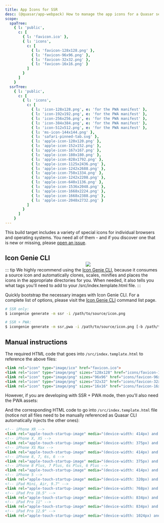 ```yaml
---
title: App Icons for SSR
desc: (@quasar/app-webpack) How to manage the app icons for a Quasar server-side rendered app.
scope:
  spaTree:
    { l: 'public',
      c: [
        { l: 'favicon.ico' },
        { l: 'icons',
          c: [
            { l: 'favicon-128x128.png' },
            { l: 'favicon-96x96.png' },
            { l: 'favicon-32x32.png' },
            { l: 'favicon-16x16.png' }
          ]
        }
      ]
    }
  ssrTree:
    { l: 'public',
      c: [
        { l: 'icons',
          c: [
            { l: 'icon-128x128.png', e: 'for the PWA manifest' },
            { l: 'icon-192x192.png', e: 'for the PWA manifest' },
            { l: 'icon-256x256.png', e: 'for the PWA manifest' },
            { l: 'icon-384x384.png', e: 'for the PWA manifest' },
            { l: 'icon-512x512.png', e: 'for the PWA manifest' },
            { l: 'ms-icon-144x144.png' },
            { l: 'safari-pinned-tab.svg' },
            { l: 'apple-icon-120x120.png' },
            { l: 'apple-icon-152x152.png' },
            { l: 'apple-icon-167x167.png' },
            { l: 'apple-icon-180x180.png' },
            { l: 'apple-icon-828x1792.png' },
            { l: 'apple-icon-1125x2436.png' },
            { l: 'apple-icon-1242x2688.png' },
            { l: 'apple-icon-750x1334.png' },
            { l: 'apple-icon-1242x2208.png' },
            { l: 'apple-icon-640x1136.png' },
            { l: 'apple-icon-1536x2048.png' },
            { l: 'apple-icon-1668x2224.png' },
            { l: 'apple-icon-1668x2388.png' },
            { l: 'apple-icon-2048x2732.png' }
          ]
        }
      ]
    }
---
```


This build target includes a variety of special icons for individual browsers and operating systems. You need all of them - and if you discover one that is new or missing, please [open an issue](https://github.com/quasarframework/quasar/issues).


<img src="https://cdn.quasar.dev/img/iconfactory.png" style="float:right;max-width:15%;min-width:240px;padding-top:40px" />

## Icon Genie CLI

::: tip
We highly recommend using the [Icon Genie CLI](/icongenie/introduction), because it consumes a source icon and automatically clones, scales, minifies and places the icons in the appropriate directories for you. When needed, it also tells you what tags you'll need to add to your /src/index.template.html file.
:::

Quickly bootstrap the necessary images with Icon Genie CLI. For a complete list of options, please visit the [Icon Genie CLI](/icongenie/command-list) command list page.

```bash
# SSR only:
$ icongenie generate -m ssr -i /path/to/source/icon.png

# SSR + PWA:
$ icongenie generate -m ssr,pwa -i /path/to/source/icon.png [-b /path/to/background.png]
```

## Manual instructions

<doc-tree :def="scope.spaTree" />

The required HTML code that goes into `/src/index.template.html` to reference the above files:

```html
<link rel="icon" type="image/ico" href="favicon.ico">
<link rel="icon" type="image/png" sizes="128x128" href="icons/favicon-128x128.png">
<link rel="icon" type="image/png" sizes="96x96" href="icons/favicon-96x96.png">
<link rel="icon" type="image/png" sizes="32x32" href="icons/favicon-32x32.png">
<link rel="icon" type="image/png" sizes="16x16" href="icons/favicon-16x16.png">
```

However, if you are developing with SSR + PWA mode, then you'll also need the PWA assets:

<doc-tree :def="scope.ssrTree" />

And the corresponding HTML code to go into `/src/index.template.html` file (notice not all files need to be manually referenced as Quasar CLI automatically injects the other ones):

```html
<!-- iPhone XR -->
<link rel="apple-touch-startup-image" media="(device-width: 414px) and (device-height: 896px) and (-webkit-device-pixel-ratio: 2)" href="icons/apple-launch-828x1792.png">
<!-- iPhone X, XS -->
<link rel="apple-touch-startup-image" media="(device-width: 375px) and (device-height: 812px) and (-webkit-device-pixel-ratio: 3)" href="icons/apple-launch-1125x2436.png">
<!-- iPhone XS Max -->
<link rel="apple-touch-startup-image" media="(device-width: 414px) and (device-height: 896px) and (-webkit-device-pixel-ratio: 3)" href="icons/apple-launch-1242x2688.png">
<!-- iPhone 8, 7, 6s, 6 -->
<link rel="apple-touch-startup-image" media="(device-width: 375px) and (device-height: 667px) and (-webkit-device-pixel-ratio: 2)" href="icons/apple-launch-750x1334.png">
<!-- iPhone 8 Plus, 7 Plus, 6s Plus, 6 Plus -->
<link rel="apple-touch-startup-image" media="(device-width: 414px) and (device-height: 736px) and (-webkit-device-pixel-ratio: 3)" href="icons/apple-launch-1242x2208.png">
<!-- iPhone 5 -->
<link rel="apple-touch-startup-image" media="(device-width: 320px) and (device-height: 568px) and (-webkit-device-pixel-ratio: 2)" href="icons/apple-launch-640x1136.png">
<!-- iPad Mini, Air, 9.7" -->
<link rel="apple-touch-startup-image" media="(device-width: 768px) and (device-height: 1024px) and (-webkit-device-pixel-ratio: 2)" href="icons/apple-launch-1536x2048.png">
<!-- iPad Pro 10.5" -->
<link rel="apple-touch-startup-image" media="(device-width: 834px) and (device-height: 1112px) and (-webkit-device-pixel-ratio: 2)" href="icons/apple-launch-1668x2224.png">
<!-- iPad Pro 11" -->
<link rel="apple-touch-startup-image" media="(device-width: 834px) and (device-height: 1194px) and (-webkit-device-pixel-ratio: 2)" href="icons/apple-launch-1668x2388.png">
<!-- iPad Pro 12.9" -->
<link rel="apple-touch-startup-image" media="(device-width: 1024px) and (device-height: 1366px) and (-webkit-device-pixel-ratio: 2)" href="icons/apple-launch-2048x2732.png">
```
